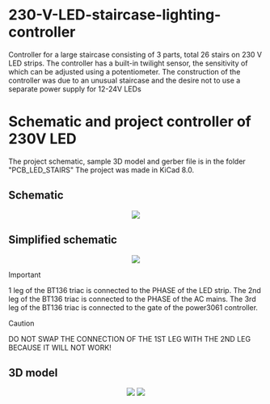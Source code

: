 # 230-V-LED-staircase-lighting-controller
Controller for a large staircase consisting of 3 parts, total 26 stairs on 230 V LED strips. The controller has a built-in twilight sensor, the sensitivity of which can be adjusted using a potentiometer.
The construction of the controller was due to an unusual staircase and the desire not to use a separate power supply for 12-24V LEDs 
# Schematic and project controller of 230V LED
The project schematic, sample 3D model and gerber file is in the folder "PCB_LED_STAIRS"
The project was made in KiCad 8.0.
## Schematic
<p align="center">
  <img src="https://github.com/user-attachments/assets/b3d995f3-3b78-4d07-9395-5294634fcef2">
</p>

## Simplified schematic
<p align="center">
  <img src="https://github.com/user-attachments/assets/180a22a6-4891-4025-8321-ed03dce79e88">
</p>

> [!IMPORTANT]
> 1 leg of the BT136 triac is connected to the PHASE of the LED strip. The 2nd leg of the BT136 triac is connected to the PHASE of the AC mains. The 3rd leg of the BT136 triac is connected to the gate of the power3061 controller.

> [!CAUTION]
> DO NOT SWAP THE CONNECTION OF THE 1ST LEG WITH THE 2ND LEG BECAUSE IT WILL NOT WORK!

## 3D model
<p align="center">
  <img src="https://github.com/user-attachments/assets/d2a1ea18-531a-4efb-bf9d-450dfcc717a9">
  <img src="https://github.com/user-attachments/assets/e8d78b4d-09ef-4ffb-ac50-9e90cfc52420">
</p>
